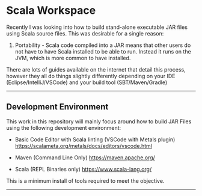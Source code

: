 # Scala Workspace

Recently I was looking into how to build stand-alone executable JAR files using Scala source files. This was desirable for a single reason:

1. Portability - Scala code compiled into a JAR means that other users do not have to have Scala installed to be able to run.
 Instead it runs on the JVM, which is more common to have installed.
 
 There are lots of guides available on the internet that detail this process, however they all do things slightly differently
 depending on your IDE (Eclipse/IntelliJ/VSCode) and your build tool (SBT/Maven/Gradle)
 
 
 ---
 ## Development Environment
 This work in this repository will mainly focus around how to build JAR Files using the following development environment:
 - Basic Code Editor with Scala linting (VSCode with Metals plugin)
 https://scalameta.org/metals/docs/editors/vscode.html
 
 - Maven (Command Line Only)
 https://maven.apache.org/
 
 - Scala (REPL Binaries only)
 https://www.scala-lang.org/
 
 This is a minimum install of tools required to meet the objective. 
 
 ---
